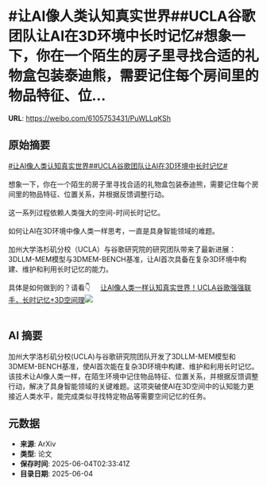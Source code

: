 # #让AI像人类认知真实世界##UCLA谷歌团队让AI在3D环境中长时记忆#想象一下，你在一个陌生的房子里寻找合适的礼物盒包装泰迪熊，需要记住每个房间里的物品特征、位...

**URL**: https://weibo.com/6105753431/PuWLLqKSh

## 原始摘要

<a href="https://m.weibo.cn/search?containerid=231522type%3D1%26t%3D10%26q%3D%23%E8%AE%A9AI%E5%83%8F%E4%BA%BA%E7%B1%BB%E8%AE%A4%E7%9F%A5%E7%9C%9F%E5%AE%9E%E4%B8%96%E7%95%8C%23&amp;extparam=%23%E8%AE%A9AI%E5%83%8F%E4%BA%BA%E7%B1%BB%E8%AE%A4%E7%9F%A5%E7%9C%9F%E5%AE%9E%E4%B8%96%E7%95%8C%23" data-hide=""><span class="surl-text">#让AI像人类认知真实世界#</span></a><a href="https://m.weibo.cn/search?containerid=231522type%3D1%26t%3D10%26q%3D%23UCLA%E8%B0%B7%E6%AD%8C%E5%9B%A2%E9%98%9F%E8%AE%A9AI%E5%9C%A83D%E7%8E%AF%E5%A2%83%E4%B8%AD%E9%95%BF%E6%97%B6%E8%AE%B0%E5%BF%86%23&amp;extparam=%23UCLA%E8%B0%B7%E6%AD%8C%E5%9B%A2%E9%98%9F%E8%AE%A9AI%E5%9C%A83D%E7%8E%AF%E5%A2%83%E4%B8%AD%E9%95%BF%E6%97%B6%E8%AE%B0%E5%BF%86%23" data-hide=""><span class="surl-text">#UCLA谷歌团队让AI在3D环境中长时记忆#</span></a><br><br>想象一下，你在一个陌生的房子里寻找合适的礼物盒包装泰迪熊，需要记住每个房间里的物品特征、位置关系，并根据反馈调整行动。<br><br>这一系列过程依赖人类强大的空间-时间长时记忆。<br><br>如何让AI在3D环境中像人类一样思考，一直是具身智能领域的难题。<br><br>加州大学洛杉矶分校（UCLA）与谷歌研究院的研究团队带来了最新进展：3DLLM-MEM模型与3DMEM-BENCH基准，让AI首次具备在复杂3D环境中构建、维护和利用长时记忆的能力。<br><br>具体是如何做到的？请看👇  <a href="https://weibo.com/ttarticle/p/show?id=2309405173757538336833" data-hide=""><span class="url-icon"><img style="width: 1rem;height: 1rem" src="https://h5.sinaimg.cn/upload/2015/09/25/3/timeline_card_small_article_default.png" referrerpolicy="no-referrer"></span><span class="surl-text">让AI像人类一样认知真实世界！UCLA谷歌强强联手，长时记忆+3D空间理</span></a><img style="" src="https://tvax2.sinaimg.cn/large/006Fd7o3gy1i232y5vh9xj30mk0cpn0g.jpg" referrerpolicy="no-referrer"><br><br>

## AI 摘要

加州大学洛杉矶分校(UCLA)与谷歌研究院团队开发了3DLLM-MEM模型和3DMEM-BENCH基准，使AI首次能在复杂3D环境中构建、维护和利用长时记忆。该技术让AI像人类一样，在陌生环境中记住物品特征、位置关系，并根据反馈调整行动，解决了具身智能领域的关键难题。这项突破使AI在3D空间中的认知能力更接近人类水平，能完成类似寻找特定物品等需要空间记忆的任务。

## 元数据

- **来源**: ArXiv
- **类型**: 论文
- **保存时间**: 2025-06-04T02:33:41Z
- **目录日期**: 2025-06-04
